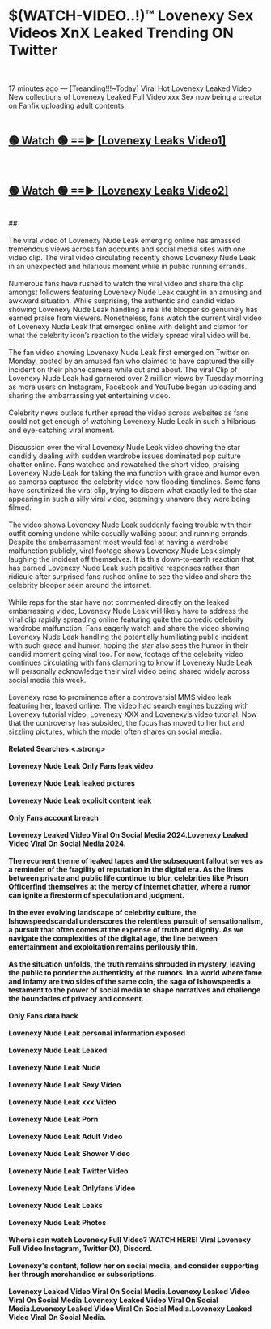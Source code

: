 # $(WATCH-VIDEO..!)™ Lovenexy Sex Videos XnX Leaked Trending ON Twitter<br>
<br>

17 minutes ago — [Treanding!!!~Today] Viral Hot Lovenexy Leaked Video New collections of Lovenexy Leaked Full Video xxx Sex now being a creator on Fanfix uploading adult contents.
<br>
 <br>

##  <a href="https://best2vid.blogspot.com?title=Lovenexy">🟢 Watch 🟢 ==► [Lovenexy Leaks Video1]</a><br>
  <br>

##  <a href="https://best2vid.blogspot.com?title=Lovenexy">🟢 Watch 🟢 ==► [Lovenexy Leaks Video2]</a><br>
  <br>
  ##
  <br>
  <br>
The viral video of Lovenexy Nude Leak emerging online has amassed tremendous views across fan accounts and social media sites with one video clip. The viral video circulating recently shows Lovenexy Nude Leak in an unexpected and hilarious moment while in public running errands.
<br><br>
Numerous fans have rushed to watch the viral video and share the clip amongst followers featuring Lovenexy Nude Leak caught in an amusing and awkward situation. While surprising, the authentic and candid video showing Lovenexy Nude Leak handling a real life blooper so genuinely has earned praise from viewers. Nonetheless, fans watch the current viral video of Lovenexy Nude Leak that emerged online with delight and clamor for what the celebrity icon’s reaction to the widely spread viral video will be.
<br><br>
The fan video showing Lovenexy Nude Leak first emerged on Twitter on Monday, posted by an amused fan who claimed to have captured the silly incident on their phone camera while out and about. The viral Clip of Lovenexy Nude Leak had garnered over 2 million views by Tuesday morning as more users on Instagram, Facebook and YouTube began uploading and sharing the embarrassing yet entertaining video.
<br><br>
Celebrity news outlets further spread the video across websites as fans could not get enough of watching Lovenexy Nude Leak in such a hilarious and eye-catching viral moment.
<br><br>
Discussion over the viral Lovenexy Nude Leak video showing the star candidly dealing with sudden wardrobe issues dominated pop culture chatter online. Fans watched and rewatched the short video, praising Lovenexy Nude Leak for taking the malfunction with grace and humor even as cameras captured the celebrity video now flooding timelines. Some fans have scrutinized the viral clip, trying to discern what exactly led to the star appearing in such a silly viral video, seemingly unaware they were being filmed.
<br><br>
The video shows Lovenexy Nude Leak suddenly facing trouble with their outfit coming undone while casually walking about and running errands. Despite the embarrassment most would feel at having a wardrobe malfunction publicly, viral footage shows Lovenexy Nude Leak simply laughing the incident off themselves. It is this down-to-earth reaction that has earned Lovenexy Nude Leak such positive responses rather than ridicule after surprised fans rushed online to see the video and share the celebrity blooper seen around the internet.
<br><br>
While reps for the star have not commented directly on the leaked embarrassing video, Lovenexy Nude Leak will likely have to address the viral clip rapidly spreading online featuring quite the comedic celebrity wardrobe malfunction. Fans eagerly watch and share the video showing Lovenexy Nude Leak handling the potentially humiliating public incident with such grace and humor, hoping the star also sees the humor in their candid moment going viral too. For now, footage of the celebrity video continues circulating with fans clamoring to know if Lovenexy Nude Leak will personally acknowledge their viral video being shared widely across social media this week.
<br><br>
Lovenexy rose to prominence after a controversial MMS video leak featuring her, leaked online. The video had search engines buzzing with Lovenexy tutorial video, Lovenexy XXX and Lovenexy’s video tutorial. Now that the controversy has subsided, the focus has moved to her hot and sizzling pictures, which the model often shares on social media.
<br><br>
<strong>Related Searches:<.strong>
<br><br>
Lovenexy Nude Leak Only Fans leak video
<br><br>
Lovenexy Nude Leak leaked pictures
<br><br>
Lovenexy Nude Leak explicit content leak
<br><br>
Only Fans account breach
<br><br>
Lovenexy Leaked Video Viral On Social Media 2024.Lovenexy Leaked Video Viral On Social Media 2024.
<br><br>
The recurrent theme of leaked tapes and the subsequent fallout serves as a reminder of the fragility of reputation in the digital era. As the lines between private and public life continue to blur, celebrities like Prison Officerfind themselves at the mercy of internet chatter, where a rumor can ignite a firestorm of speculation and judgment.
<br><br>
In the ever evolving landscape of celebrity culture, the Ishowspeedscandal underscores the relentless pursuit of sensationalism, a pursuit that often comes at the expense of truth and dignity. As we navigate the complexities of the digital age, the line between entertainment and exploitation remains perilously thin.
<br><br>
As the situation unfolds, the truth remains shrouded in mystery, leaving the public to ponder the authenticity of the rumors. In a world where fame and infamy are two sides of the same coin, the saga of Ishowspeedis a testament to the power of social media to shape narratives and challenge the boundaries of privacy and consent.
<br><br>
Only Fans data hack
<br><br>
Lovenexy Nude Leak personal information exposed
<br><br>
Lovenexy Nude Leak Leaked
<br><br>
Lovenexy Nude Leak Nude
<br><br>
Lovenexy Nude Leak Sexy Video
<br><br>
Lovenexy Nude Leak xxx Video
<br><br>
Lovenexy Nude Leak Porn
<br><br>
Lovenexy Nude Leak Adult Video
<br><br>
Lovenexy Nude Leak Shower Video
<br><br>
Lovenexy Nude Leak Twitter Video
<br><br>
Lovenexy Nude Leak Onlyfans Video
<br><br>
Lovenexy Nude Leak Leaks
<br><br>
Lovenexy Nude Leak Photos
<br><br>
Where i can watch Lovenexy Full Video? WATCH HERE! Viral Lovenexy Full Video Instagram, Twitter (X), Discord.
<br><br>
Lovenexy's content, follow her on social media, and consider supporting her through merchandise or subscriptions.
<br><br>
Lovenexy Leaked Video Viral On Social Media.Lovenexy Leaked Video Viral On Social Media.Lovenexy Leaked Video Viral On Social Media.Lovenexy Leaked Video Viral On Social Media.Lovenexy Leaked Video Viral On Social Media.